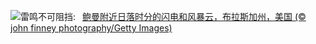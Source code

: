 ![](https://www.bing.com/th?id=OHR.NebraskaStorm_ZH-CN6944682381_UHD.jpg&w=1000)雷鸣不可阻挡:&nbsp;&ensp;[鲍曼附近日落时分的闪电和风暴云，布拉斯加州，美国 (© john finney photography/Getty Images)](https://www.bing.com/th?id=OHR.NebraskaStorm_ZH-CN6944682381_UHD.jpg)
<br><br/>
